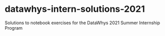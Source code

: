 # datawhys-intern-solutions-2021
Solutions to notebook exercises for the DataWhys 2021 Summer Internship Program
